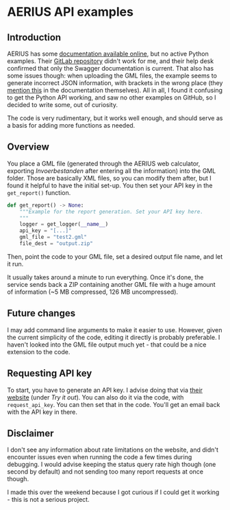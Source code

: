 # AERIUS API examples 

## Introduction 

AERIUS has some [documentation available online](https://connect.aerius.nl/api/), but no active Python examples. Their [GitLab repository](https://gitlab.com/AERIUS/aerius-connect-examples) didn't work for me, and their help desk confirmed that only the Swagger documentation is current. That also has some issues though: when uploading the GML files, the example seems to generate incorrect JSON information, with brackets in the wrong place (they [mention this](https://connect.aerius.nl/api/?urls.primaryName=WNB%20berekeningen) in the documentation themselves). All in all, I found it confusing to get the Python API working, and saw no other examples on GitHub, so I decided to write some, out of curiosity. 

The code is very rudimentary, but it works well enough, and should serve as a basis for adding more functions as needed. 

## Overview 

You place a GML file (generated through the AERIUS web calculator, exporting _Invoerbestanden_ after entering all the information) into the GML folder. Those are basically XML files, so you can modify them after, but I found it helpful to have the initial set-up. You then set your API key in the ```get_report()``` function. 

```python
def get_report() -> None: 
    """Example for the report generation. Set your API key here. 
    """
    logger = get_logger(__name__) 
    api_key = "[...]" 
    gml_file = "test2.gml" 
    file_dest = "output.zip"
```

Then, point the code to your GML file, set a desired output file name, and let it run. 

It usually takes around a minute to run everything. Once it's done, the service sends back a ZIP containing another GML file with a huge amount of information (~5 MB compressed, 126 MB uncompressed). 

## Future changes 

I may add command line arguments to make it easier to use. However, given the current simplicity of the code, editing it directly is probably preferable. I haven't looked into the GML file output much yet - that could be a nice extension to the code. 

## Requesting API key 

To start, you have to generate an API key. I advise doing that via [their website](https://connect.aerius.nl/api/?urls.primaryName=Gemeenschappelijk#/user/generateApiKey) (under _Try it out_). You can also do it via the code, with ```request_api_key```. You can then set that in the code. You'll get an email back with the API key in there. 

## Disclaimer 

I don't see any information about rate limitations on the website, and didn't encounter issues even when running the code a few times during debugging. I would advise keeping the status query rate high though (one second by default) and not sending too many report requests at once though. 

I made this over the weekend because I got curious if I could get it working - this is not a serious project. 